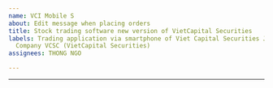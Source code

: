 ```yaml
---
name: VCI Mobile S
about: Edit message when placing orders
title: Stock trading software new version of VietCapital Securities
labels: Trading application via smartphone of Viet Capital Securities Joint Stock
  Company VCSC (VietCapital Securities)
assignees: THONG NGO

---
```


---
